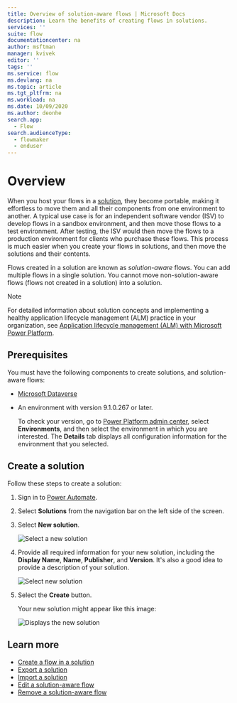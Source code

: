 ```yaml
---
title: Overview of solution-aware flows | Microsoft Docs
description: Learn the benefits of creating flows in solutions.
services: ''
suite: flow
documentationcenter: na
author: msftman
manager: kvivek
editor: ''
tags: ''
ms.service: flow
ms.devlang: na
ms.topic: article
ms.tgt_pltfrm: na
ms.workload: na
ms.date: 10/09/2020
ms.author: deonhe
search.app: 
  - Flow
search.audienceType: 
  - flowmaker
  - enduser
---
```


# Overview


When you host your flows in a [solution](/power-platform/alm/solution-concepts-alm), they become portable, making it effortless to move them and all their components from one environment to another. A typical use case is for an independent software vendor (ISV) to develop flows in a sandbox environment, and then move those flows to a test environment. After testing, the ISV would then move the flows to a production environment for clients who purchase these flows. This process is much easier when you create your flows in solutions, and then move the solutions and their contents.

Flows created in a solution are known as *solution-aware* flows. You can add multiple flows in a single solution. You cannot move non-solution-aware flows (flows not created in a solution) into a solution.

> [!NOTE]
> For detailed information about solution concepts and implementing a healthy application lifecycle management (ALM) practice in your organization, see [Application lifecycle management (ALM) with Microsoft Power Platform](/power-platform/alm/).

## Prerequisites

You must have the following components to create solutions, and solution-aware flows:

- [Microsoft Dataverse](https://docs.microsoft.com/powerapps/maker/common-data-service/data-platform-intro)
- An environment with version 9.1.0.267 or later.

  To check your version, go to [Power Platform admin center](https://admin.powerplatform.microsoft.com/), select **Environments**, and then select the environment in which you are interested. The **Details** tab displays all configuration information for the environment that you selected.

## Create a solution

Follow these steps to create a solution:

1. Sign in to [Power Automate](https://flow.microsoft.com).
1. Select **Solutions** from the navigation bar on the left side of the screen.
1. Select **New solution**.

   ![Select a new solution](./media/overview-solution-flows/select-new-solution.png "Screen showing select new solution")

1. Provide all required information for your new solution, including the **Display Name**,  **Name**, **Publisher**, and **Version**. It's also a good idea to provide a description of your solution.

   ![Select new solution](./media/overview-solution-flows/new-solution.png "new solution properties screen")

1. Select the **Create** button.

  
   Your new solution might appear like this image:


   ![Displays the new solution](./media/overview-solution-flows/new-solution-created.png "New solution showing on the *Solutions* screen")


  
## Learn more

- [Create a flow in a solution](./create-flow-solution.md)
- [Export a solution](./export-flow-solution.md)
- [Import a solution](./import-flow-solution.md)
- [Edit a solution-aware flow](./edit-solution-aware-flow.md)
- [Remove a solution-aware flow](./remove-solution-aware-flow.md)

